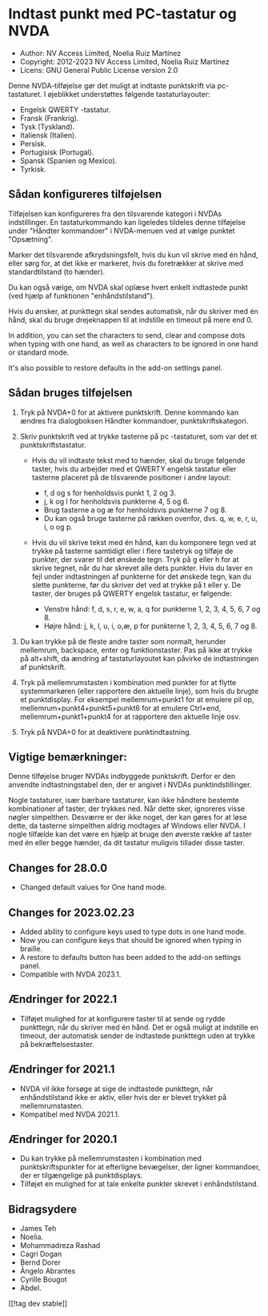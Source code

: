 # Indtast punkt med PC-tastatur og NVDA #

* Author: NV Access Limited, Noelia Ruiz Martínez
* Copyright: 2012-2023 NV Access Limited, Noelia Ruiz Martínez
* Licens: GNU General Public License version 2.0

Denne NVDA-tilføjelse gør det muligt at indtaste punktskrift via
pc-tastaturet. I øjeblikket understøttes følgende tastaturlayouter:

* Engelsk QWERTY -tastatur.
* Fransk (Frankrig).
* Tysk (Tyskland).
* Italiensk (Italien).
* Persisk.
* Portugisisk (Portugal).
* Spansk (Spanien og Mexico).
* Tyrkisk.

## Sådan konfigureres tilføjelsen

Tilføjelsen kan konfigureres fra den tilsvarende kategori i NVDAs
indstillinger. En tastaturkommando kan ligeledes tildeles denne tilføjelse
under "Håndter kommandoer" i NVDA-menuen ved at vælge punktet "Opsætning".

Marker det tilsvarende afkrydsningsfelt, hvis du kun vil skrive med én hånd,
eller sørg for, at det ikke er markeret, hvis du foretrækker at skrive med
standardtilstand (to hænder).

Du kan også vælge, om NVDA skal oplæse hvert enkelt indtastede punkt (ved
hjælp af funktionen "enhåndstilstand").

Hvis du ønsker, at punkttegn skal sendes automatisk, når du skriver med én
hånd, skal du bruge drejeknappen til at indstille en timeout på mere end 0.

In addition, you can set the characters to send, clear and compose dots when
typing with one hand, as well as characters to be ignored in one hand or
standard mode.

It's also possible to restore defaults in the add-on settings panel.

## Sådan bruges tilføjelsen

1. Tryk på NVDA+0 for at aktivere punktskrift. Denne kommando kan ændres fra
   dialogboksen Håndter kommandoer, punktskriftskategori.
2. Skriv punktskrift ved at trykke tasterne på pc -tastaturet, som var det
   et punktskriftstastatur.

	* Hvis du vil indtaste tekst med to hænder, skal du bruge følgende taster,
	  hvis du arbejder med et QWERTY engelsk tastatur eller tasterne placeret
	  på de tilsvarende positioner i andre layout:

		* f, d og s for henholdsvis punkt 1, 2 og 3.
		* j, k og l for henholdsvis punkterne 4, 5 og 6.
		* Brug tasterne a og æ for henholdsvis punkterne 7 og 8.
		* Du kan også bruge tasterne på rækken ovenfor,  dvs. q, w, e, r, u, i, o
		  og p.

	* Hvis du vil skrive tekst med én hånd, kan du komponere tegn ved at trykke
	  på tasterne samtidigt eller i flere tastetryk og tilføje de punkter, der
	  svarer til det ønskede tegn. Tryk på g eller h for at skrive tegnet, når
	  du har skrevet alle dets punkter. Hvis du laver en fejl under
	  indtastningen af punkterne for det ønskede tegn, kan du slette punkterne,
	  før du skriver det ved at trykke på t eller y. De taster, der bruges på
	  QWERTY engelsk tastatur, er følgende:

		* Venstre hånd: f, d, s, r, e, w, a, q for punkterne 1, 2, 3, 4, 5, 6, 7
		  og 8.
		* Højre hånd: j, k, l, u, i, o,æ, p for punkterne 1, 2, 3, 4, 5, 6, 7 og
		  8.

3. Du kan trykke på de fleste andre taster som normalt, herunder mellemrum,
   backspace, enter og funktionstaster. Pas på ikke at trykke på alt+shift,
   da ændring af tastaturlayoutet kan påvirke de indtastningen af
   punktskrift.
4. Tryk på mellemrumstasten i kombination med punkter for at flytte
   systemmarkøren (eller rapportere den aktuelle linje), som hvis du brugte
   et punktdisplay. For eksempel mellemrum+punkt1 for at emulere pil op,
   mellemrum+punkt4+punkt5+punkt6 for at emulere Ctrl+end,
   mellemrum+punkt1+punkt4 for at rapportere den aktuelle linje osv.
5. Tryk på NVDA+0 for at deaktivere punktindtastning.

## Vigtige bemærkninger:

Denne tilføjelse bruger NVDAs indbyggede punktskrift. Derfor er den anvendte
indtastningstabel den, der er angivet i NVDAs punktindstillinger.

Nogle tastaturer, især bærbare tastaturer, kan ikke håndtere bestemte
kombinationer af taster, der trykkes ned. Når dette sker, ignoreres visse
nøgler simpelthen. Desværre er der ikke noget, der kan gøres for at løse
dette, da tasterne simpelthen aldrig modtages af Windows eller NVDA. I nogle
tilfælde kan det være en hjælp at bruge den øverste række af taster med én
eller begge hænder, da dit tastatur muligvis tillader disse taster.


## Changes for 28.0.0

* Changed default values for One hand mode.

## Changes for 2023.02.23

* Added ability to configure keys used to type dots in one hand mode.
* Now you can configure keys that should be ignored when typing in braille.
* A restore to defaults button has been added to the add-on settings panel.
* Compatible with NVDA 2023.1.

## Ændringer for 2022.1

* Tilføjet mulighed for at konfigurere taster til at sende og rydde
  punkttegn, når du skriver med én hånd. Det er også muligt at indstille en
  timeout, der automatisk sender de indtastede punkttegn uden at trykke på
  bekræftelsestaster.

## Ændringer for 2021.1

* NVDA vil ikke forsøge at sige de indtastede punkttegn, når enhåndstilstand
  ikke er aktiv, eller hvis der er blevet trykket på mellemrumstasten.
* Kompatibel med NVDA 2021.1.

## Ændringer for 2020.1

* Du kan trykke på mellemrumstasten i kombination med punktskriftspunkter
  for at efterligne bevægelser, der ligner kommandoer, der er tilgængelige
  på punktdisplays.
* Tilføjet en mulighed for at tale enkelte punkter skrevet i
  enhåndstilstand.

## Bidragsydere

* James Teh
* Noelia.
* Mohammadreza Rashad
* Cagri Dogan
* Bernd Dorer
* Ângelo Abrantes
* Cyrille Bougot
* Abdel.

[[!tag dev stable]]

